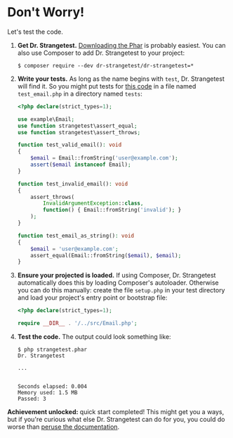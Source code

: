 # Don't Worry!

Let's test the code.

1.  **Get Dr. Strangetest.** [Downloading the
    Phar](https://github.com/gnarlyquack/dr-strangetest/releases/latest/download/strangetest.phar)
    is probably easiest. You can also use Composer to add Dr. Strangetest to
    your project:

        $ composer require --dev dr-strangetest/dr-strangetest=*

2.  **Write your tests.** As long as the name begins with `test`, Dr.
    Strangetest will find it. So you might put tests for [this
    code](@sample-code) in a file named `test_email.php` in a directory named
    `tests`:

    ```php
    <?php declare(strict_types=1);

    use example\Email;
    use function strangetest\assert_equal;
    use function strangetest\assert_throws;

    function test_valid_email(): void
    {
        $email = Email::fromString('user@example.com');
        assert($email instanceof Email);
    }

    function test_invalid_email(): void
    {
        assert_throws(
            InvalidArgumentException::class,
            function() { Email::fromString('invalid'); }
        );
    }

    function test_email_as_string(): void
    {
        $email = 'user@example.com';
        assert_equal(Email::fromString($email), $email);
    }
    ```

3. **Ensure your projected is loaded.** If using Composer, Dr. Strangetest
   automatically does this by loading Composer's autoloader. Otherwise you can
   do this manually: create the file `setup.php` in your test directory and
   load your project's entry point or bootstrap file:

   ```php
   <?php declare(strict_types=1);

   require __DIR__ . '/../src/Email.php';
   ```

4.  **Test the code.** The output could look something like:

    ```
    $ php strangetest.phar
    Dr. Strangetest

    ...


    Seconds elapsed: 0.004
    Memory used: 1.5 MB
    Passed: 3
    ```


**Achievement unlocked:** quick start completed! This might get you a ways, but
if you're curious what else Dr. Strangetest can do for you, you could do worse
than [peruse the documentation](@documentation).
